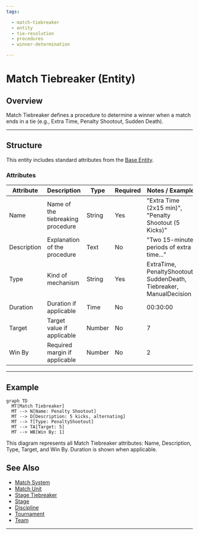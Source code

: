 ```yaml
---
tags:

  - match-tiebreaker
  - entity
  - tie-resolution
  - procedures
  - winner-determination

---
```


# Match Tiebreaker (Entity)

## Overview

Match Tiebreaker defines a procedure to determine a winner when a match ends in a tie (e.g., Extra Time, Penalty Shootout, Sudden Death).

---

## Structure

This entity includes standard attributes from the [Base Entity](../../../foundation/base_entity.md).

### Attributes

| Attribute   | Description                                              | Type   | Required | Notes / Example                                      |
| ----------- | -------------------------------------------------------- | ------ | -------- | ---------------------------------------------------- |
| Name        | Name of the tiebreaking procedure                        | String | Yes      | "Extra Time (2x15 min)", "Penalty Shootout (5 Kicks)" |
| Description | Explanation of the procedure                              | Text   | No       | "Two 15-minute periods of extra time..."             |
| Type        | Kind of mechanism                                        | String | Yes      | ExtraTime, PenaltyShootout, SuddenDeath, Tiebreaker, ManualDecision |
| Duration    | Duration if applicable                                   | Time   | No       | 00:30:00                                              |
| Target      | Target value if applicable                               | Number | No       | 7                                                     |
| Win By      | Required margin if applicable                            | Number | No       | 2                                                     |

---

## Example

```mermaid
graph TD
  MT[Match Tiebreaker]
  MT --> N[Name: Penalty Shootout]
  MT --> D[Description: 5 kicks, alternating]
  MT --> T[Type: PenaltyShootout]
  MT --> TA[Target: 5]
  MT --> WB[Win By: 1]
```

This diagram represents all Match Tiebreaker attributes: Name, Description, Type, Target, and Win By. Duration is shown when applicable.

## See Also

- [Match System](match_system.md)
- [Match Unit](match_unit/match_unit.md)
- [Stage Tiebreaker](../../../discipline/stage/stage_tiebreaker.md)
- [Stage](../../../discipline/stage/stage.md)
- [Discipline](../../../discipline/discipline.md)
- [Tournament](../../../tournament/tournament.md)
- [Team](../../../team/team.md)

---
